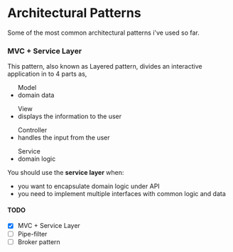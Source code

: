 # Architectural Patterns
Some of the most common architectural patterns i've used so far.

### MVC + Service Layer
This pattern, also known as Layered pattern, divides an interactive application in to 4 parts as,

<ul>
    Model
    <li>domain data</li>
</ul>
<ul>
    View
    <li>displays the information to the user</li>
</ul>
<ul>
    Controller
    <li>handles the input from the user</li>
</ul> 
<ul>
    Service
    <li>domain logic</li>
</ul> 

You should use the <strong>service layer</strong> when:
 - you want to encapsulate domain logic under API
 - you need to implement multiple interfaces with common logic and data

#### TODO
- [x] MVC + Service Layer
- [ ] Pipe-filter
- [ ] Broker pattern
